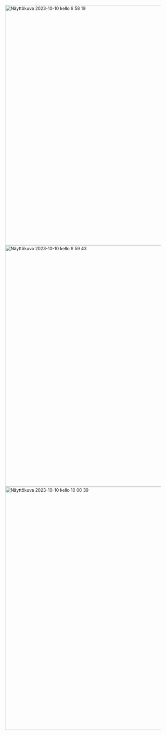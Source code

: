 
<img width="774" alt="Näyttökuva 2023-10-10 kello 9 58 19" src="https://github.com/Ckeihas/Angular-Shop/assets/96183675/fed582eb-a359-4d45-bddd-f2279f425d11">
<img width="779" alt="Näyttökuva 2023-10-10 kello 9 59 43" src="https://github.com/Ckeihas/Angular-Shop/assets/96183675/5e92d01d-39f1-4db3-8ee5-0fe97fa8d05a">
<img width="784" alt="Näyttökuva 2023-10-10 kello 10 00 39" src="https://github.com/Ckeihas/Angular-Shop/assets/96183675/ac96bcfa-9acd-429e-85c6-649433c4cf9e">

